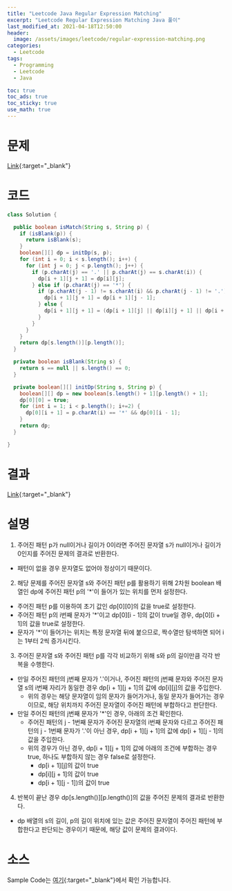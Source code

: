```yaml
---
title: "Leetcode Java Regular Expression Matching"
excerpt: "Leetcode Regular Expression Matching Java 풀이"
last_modified_at: 2021-04-18T12:50:00
header:
  image: /assets/images/leetcode/regular-expression-matching.png
categories:
  - Leetcode
tags:
  - Programming
  - Leetcode
  - Java

toc: true
toc_ads: true
toc_sticky: true
use_math: true
---
```

# 문제
[Link](https://leetcode.com/problems/regular-expression-matching/){:target="_blank"}

# 코드
```java
class Solution {

  public boolean isMatch(String s, String p) {
    if (isBlank(p)) {
      return isBlank(s);
    }
    boolean[][] dp = initDp(s, p);
    for (int i = 0; i < s.length(); i++) {
      for (int j = 0; j < p.length(); j++) {
        if (p.charAt(j) == '.' || p.charAt(j) == s.charAt(i)) {
          dp[i + 1][j + 1] = dp[i][j];
        } else if (p.charAt(j) == '*') {
          if (p.charAt(j - 1) != s.charAt(i) && p.charAt(j - 1) != '.') {
            dp[i + 1][j + 1] = dp[i + 1][j - 1];
          } else {
            dp[i + 1][j + 1] = (dp[i + 1][j] || dp[i][j + 1] || dp[i + 1][j - 1]);
          }
        }
      }
    }
    return dp[s.length()][p.length()];
  }

  private boolean isBlank(String s) {
    return s == null || s.length() == 0;
  }

  private boolean[][] initDp(String s, String p) {
    boolean[][] dp = new boolean[s.length() + 1][p.length() + 1];
    dp[0][0] = true;
    for (int i = 1; i < p.length(); i+=2) {
      dp[0][i + 1] = p.charAt(i) == '*' && dp[0][i - 1];
    }
    return dp;
  }

}
```

# 결과
[Link](https://leetcode.com/submissions/detail/481648922/){:target="_blank"}

# 설명
1. 주어진 패턴 p가 null이거나 길이가 0이라면 주어진 문자열 s가 null이거나 길이가 0인지를 주어진 문제의 결과로 반환한다.
- 패턴이 없을 경우 문자열도 없어야 정상이기 때문이다.

2. 해당 문제를 주어진 문자열 s와 주어진 패턴 p를 활용하기 위해 2차원 boolean 배열인 dp에 주어진 패턴 p의 '*'이 들어가 있는 위치를 먼저 설정한다.
- 주어진 패턴 p를 이용하여 초기 값인 dp[0][0]의 값을 true로 설정한다.
- 주어진 패턴 p의 i번째 문자가 '*'이고 dp[0][i - 1]의 값이 true일 경우, dp[0][i + 1]의 값을 true로 설정한다.
- 문자가 '*'이 들어가는 위치는 특정 문자열 뒤에 붙으므로, 짝수열만 탐색하면 되어 i는 1부터 2씩 증가시킨다.

3. 주어진 문자열 s와 주어진 패턴 p를 각각 비교하기 위해 s와 p의 길이만큼 각각 반복을 수행한다.
- 만일 주어진 패턴의 j번째 문자가 '.'이거나, 주어진 패턴의 j번째 문자와 주어진 문자열 s의 i번째 자리가 동일한 경우 dp[i + 1][j + 1]의 값에 dp[i][j]의 값을 주입한다.
  - 위의 경우는 해당 문자열이 임의 문자가 들어가거나, 동일 문자가 들어가는 경우이므로, 해당 위치까지 주어진 문자열이 주어진 패턴에 부합하다고 판단한다.
- 만일 주어진 패턴의 j번째 문자가 '*'인 경우, 아래의 조건 확인한다.
  - 주어진 패턴의 j - 1번째 문자가 주어진 문자열의 i번째 문자와 다르고 주어진 패턴의 j - 1번째 문자가 '.'이 아닌 경우, dp[i + 1][j + 1]의 값에 dp[i + 1][j - 1]의 값을 주입한다.
  - 위의 경우가 아닌 경우, dp[i + 1][j + 1]의 값에 아래의 조건에 부합하는 경우 true, 하나도 부합하지 않는 경우 false로 설정한다.
    - dp[i + 1][j]의 값이 true
    - dp[i][j + 1]의 값이 true
    - dp[i + 1][j - 1])의 값이 true

4. 반복이 끝난 경우 dp[s.length()][p.length()]의 값을 주어진 문제의 결과로 반환한다.
- dp 배열의 s의 길이, p의 길이 위치에 있는 값은 주어진 문자열이 주어진 패턴에 부합한다고 판단되는 경우이기 때문에, 해당 값이 문제의 결과이다.

# 소스
Sample Code는 [여기](https://github.com/GracefulSoul/leetcode/blob/master/src/main/java/gracefulsoul/problems/PalindromeNumber.java){:target="_blank"}에서 확인 가능합니다.